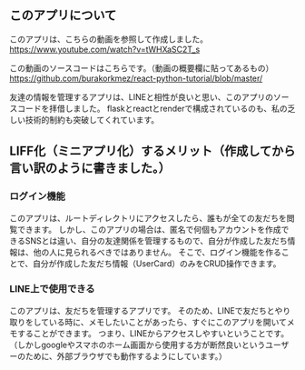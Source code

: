 ## このアプリについて
このアプリは、こちらの動画を参照して作成しました。
https://www.youtube.com/watch?v=tWHXaSC2T_s

この動画のソースコードはこちらです。（動画の概要欄に貼ってあるもの）
https://github.com/burakorkmez/react-python-tutorial/blob/master/

友達の情報を管理するアプリは、LINEと相性が良いと思い、このアプリのソースコードを拝借しました。
flaskとreactとrenderで構成されているのも、私の乏しい技術的制約も突破してくれています。

## LIFF化（ミニアプリ化）するメリット（作成してから言い訳のように書きました。）
### ログイン機能
このアプリは、ルートディレクトリにアクセスしたら、誰もが全ての友だちを閲覧できます。
しかし、このアプリの場合は、匿名で何個もアカウントを作成できるSNSとは違い、自分の友達関係を管理するもので、自分が作成した友だち情報は、他の人に見られるべきではありません。
そこで、ログイン機能を作ることで、自分が作成した友だち情報（UserCard）のみをCRUD操作できます。

### LINE上で使用できる
このアプリは、友だちを管理するアプリです。
そのため、LINEで友だちとやり取りをしている時に、メモしたいことがあったら、すぐにこのアプリを開いてメモすることができます。
つまり、LINEからアクセスしやすいということです。
（しかしgoogleやスマホのホーム画面から使用する方が断然良いというユーザーのために、外部ブラウザでも動作するようにしています。）

